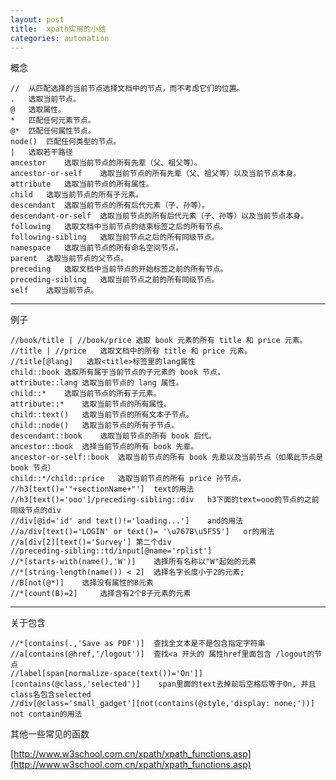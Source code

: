 ```yaml
---
layout: post
title:  xpath实用的小结
categories: automation
---
```



概念

    //	从匹配选择的当前节点选择文档中的节点，而不考虑它们的位置。
    .	选取当前节点。
	@	选取属性。
	*	匹配任何元素节点。
	@*	匹配任何属性节点。
	node()	匹配任何类型的节点。	
	|	选取若干路径
	ancestor	选取当前节点的所有先辈（父、祖父等）。
	ancestor-or-self	选取当前节点的所有先辈（父、祖父等）以及当前节点本身。
	attribute	选取当前节点的所有属性。
	child	选取当前节点的所有子元素。
	descendant	选取当前节点的所有后代元素（子、孙等）。
	descendant-or-self	选取当前节点的所有后代元素（子、孙等）以及当前节点本身。
	following	选取文档中当前节点的结束标签之后的所有节点。
	following-sibling	选取当前节点之后的所有同级节点。
	namespace	选取当前节点的所有命名空间节点。
	parent	选取当前节点的父节点。
	preceding	选取文档中当前节点的开始标签之前的所有节点。
	preceding-sibling	选取当前节点之前的所有同级节点。
	self	选取当前节点。

----------

例子

	//book/title | //book/price	选取 book 元素的所有 title 和 price 元素。
	//title | //price	选取文档中的所有 title 和 price 元素。
	//title[@lang] 	 选取<title>标签里的lang属性
	child::book	选取所有属于当前节点的子元素的 book 节点。
	attribute::lang	选取当前节点的 lang 属性。
	child::*	选取当前节点的所有子元素。
	attribute::*	选取当前节点的所有属性。
	child::text()	选取当前节点的所有文本子节点。
	child::node()	选取当前节点的所有子节点。
	descendant::book	选取当前节点的所有 book 后代。
	ancestor::book	选择当前节点的所有 book 先辈。
	ancestor-or-self::book	选取当前节点的所有 book 先辈以及当前节点（如果此节点是 book 节点）
	child::*/child::price	选取当前节点的所有 price 孙节点。
	//h3[text()='"+sectionName+"']	text的用法
	//h3[text()='ooo']/preceding-sibling::div	h3下面的text=ooo的节点的之前同级节点的div
	//div[@id='id' and text()!='loading...']	and的用法
	//a/div[text()='LOGIN' or text()= '\u767B\u5F55']	or的用法
	//a[div[2][text()='Survey']	第二个div
	//preceding-sibling::td/input[@name='rplist']	
	//*[starts-with(name(),'W')] 	选择所有名称以"W"起始的元素 
	//*[string-length(name()) < 2] 	选择名字长度小于2的元素; 
	//B[not(@*)] 	选择没有属性的B元素 
	//*[count(B)=2] 	选择含有2个B子元素的元素 


----------


关于包含

	//*[contains(.,'Save as PDF')]	查找全文本是不是包含指定字符串
	//a[contains(@href,'/logout')]	查找<a 开头的 属性href里面包含 /logout的节点
	//label[span[normalize-space(text())='On']][contains(@class,'selected')]	span里面的text去掉前后空格后等于On, 并且class名包含selected
	//div[@class='small_gadget'][not(contains(@style,'display: none;'))]	not contain的用法

其他一些常见的函数

[http://www.w3school.com.cn/xpath/xpath_functions.asp](http://www.w3school.com.cn/xpath/xpath_functions.asp)